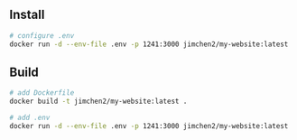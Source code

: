 
## Install 
```sh
# configure .env
docker run -d --env-file .env -p 1241:3000 jimchen2/my-website:latest
```

## Build

```sh
# add Dockerfile
docker build -t jimchen2/my-website:latest .

# add .env
docker run -d --env-file .env -p 1241:3000 jimchen2/my-website:latest
```


    